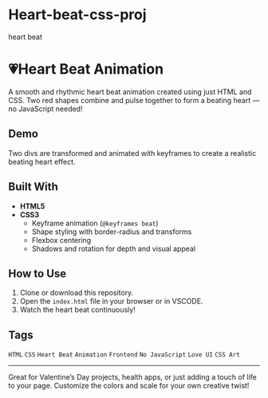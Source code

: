 # Heart-beat-css-proj
heart beat 
#  💗Heart Beat Animation

A smooth and rhythmic heart beat animation created using just HTML and CSS. Two red shapes combine and pulse together to form a beating heart — no JavaScript needed!

## Demo

Two divs are transformed and animated with keyframes to create a realistic beating heart effect.

## Built With

- **HTML5**
- **CSS3**
  - Keyframe animation (`@keyframes beat`)
  - Shape styling with border-radius and transforms
  - Flexbox centering
  - Shadows and rotation for depth and visual appeal

## How to Use

1. Clone or download this repository.
2. Open the `index.html` file in your browser or in VSCODE.
3. Watch the heart beat continuously!

## Tags

`HTML` `CSS` `Heart Beat` `Animation` `Frontend` `No JavaScript` `Love UI` `CSS Art`

---

Great for Valentine’s Day projects, health apps, or just adding a touch of life to your page. Customize the colors and scale for your own creative twist!
